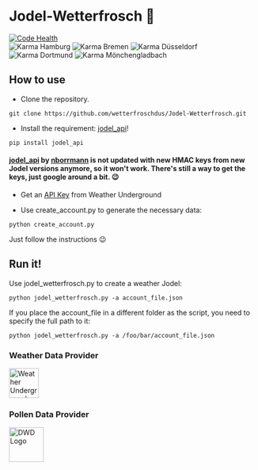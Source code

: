 # Jodel-Wetterfrosch 🐸
[![Code Health](https://landscape.io/github/wetterfroschdus/Jodel-Wetterfrosch/master/landscape.svg?style=flat)](https://landscape.io/github/wetterfroschdus/Jodel-Wetterfrosch/master)                                                                 
![Karma Hamburg](https://rawgit.com/wetterfroschdus/karma-badges/master/hamburg.svg) ![Karma Bremen](https://rawgit.com/wetterfroschdus/karma-badges/master/bremen.svg) ![Karma Düsseldorf](https://rawgit.com/wetterfroschdus/karma-badges/master/dusseldorf.svg) ![Karma Dortmund](https://rawgit.com/wetterfroschdus/karma-badges/master/dortmund.svg) ![Karma Mönchengladbach](https://rawgit.com/wetterfroschdus/karma-badges/master/mgladbach.svg)


## How to use
- Clone the repository.
```
git clone https://github.com/wetterfroschdus/Jodel-Wetterfrosch.git
```
- Install the requirement: [jodel_api](https://github.com/nborrmann/jodel_api/)!
```
pip install jodel_api
```
#### [jodel_api](https://github.com/nborrmann/jodel_api/) by [nborrmann](https://github.com/nborrmann) is not updated with new HMAC keys from new Jodel versions anymore, so it won't work. There's still a way to get the keys, just google around a bit. 😉 

- Get an [API Key](https://www.wunderground.com/weather/api/d/pricing.html) from Weather Underground

- Use create_account.py to generate the necessary data:
```
python create_account.py
```
 Just follow the instructions 😉

## Run it!
Use jodel_wetterfrosch.py to create a weather Jodel:
```
python jodel_wetterfrosch.py -a account_file.json
```
If you place the account_file in a different folder as the script, you need to specify the full path to it:
```
python jodel_wetterfrosch.py -a /foo/bar/account_file.json
```








### Weather Data Provider
<a href="https://www.wunderground.com/" target="_blank"><img src="https://icons.wxug.com/logos/PNG/wundergroundLogo_4c_horz.png" 
alt="Weather Underground Logo" height="60" border="0" /></a>

### Pollen Data Provider
<a href="https://www.dwd.de"><img src="https://upload.wikimedia.org/wikipedia/de/thumb/7/7b/DWD-Logo_2013.svg/800px-DWD-Logo_2013.svg.png" 
alt="DWD Logo" height="70" border="0" /></a>
